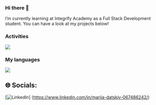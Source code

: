 ### Hi there 👋
I’m currently learning at Integrify Academy as a Full Stack Development student. You can have a look at my projects below!

### Activities
![](https://github-readme-stats.vercel.app/api?username=MariiaD1997&theme=dark&hide_border=false&include_all_commits=false&count_private=true)<br/>

### My languages
![](https://github-readme-stats.vercel.app/api/top-langs/?username=MariiaD1997&theme=dark&hide_border=false&include_all_commits=false&count_private=true&layout=compact)

## 🌐 Socials:
[![LinkedIn](https://img.shields.io/badge/LinkedIn-%230077B5.svg?logo=linkedin&logoColor=white)] (https://www.linkedin.com/in/mariia-datskiv-067486242/)
